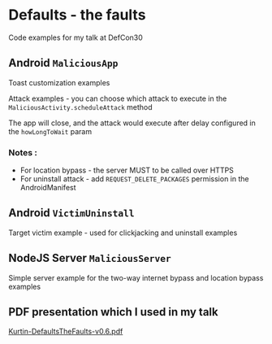 # Defaults - the faults
Code examples for my talk at DefCon30

## Android `MaliciousApp` 
Toast customization examples 

Attack examples - you can choose which attack to execute in the `MaliciousActivity.scheduleAttack` method

The app will close, and the attack would execute after delay configured in the `howLongToWait` param

### Notes :
- For location bypass - the server MUST to be called over HTTPS
- For uninstall attack - add `REQUEST_DELETE_PACKAGES` permission in the AndroidManifest

## Android `VictimUninstall`
Target victim example - used for clickjacking and uninstall examples

## NodeJS Server `MaliciousServer`
Simple server example for the two-way internet bypass and location bypass examples

## PDF presentation which I used in my talk

[Kurtin-DefaultsTheFaults-v0.6.pdf](https://github.com/nikitaKurtin/defaults-the-faults/blob/main/Kurtin-DefaultsTheFaults-v0.6.pdf)